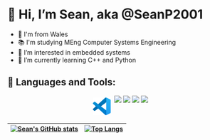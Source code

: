 # 👋 Hi, I’m Sean, aka @SeanP2001
- 🐉 I'm from Wales
- 📚 I'm studying MEng Computer Systems Engineering
- 👀 I’m interested in embedded systems
- 🌱 I’m currently learning C++ and Python


## 🧰 Languages and Tools:
<p align="center">
<img src="https://raw.githubusercontent.com/github/explore/80688e429a7d4ef2fca1e82350fe8e3517d3494d/topics/visual-studio-code/visual-studio-code.png" alt="VS Code" height="40" style="vertical-align:top; margin:4px">
<img src="http://assets.stickpng.com/images/5847f989cef1014c0b5e48bf.png" height="40">
<img src="https://cdn.jsdelivr.net/npm/programming-languages-logos/src/c/c.png" height="40">
<img src="https://cdn.jsdelivr.net/npm/programming-languages-logos/src/cpp/cpp.png" height="40">
<img src="https://cdn.jsdelivr.net/npm/programming-languages-logos/src/python/python.png" height="40">
</p>


[![Sean's GitHub stats](https://github-readme-stats.vercel.app/api?username=SeanP2001&show_icons=true&theme=dark)](https://github.com/anuraghazra/github-readme-stats) | [![Top Langs](https://github-readme-stats.vercel.app/api/top-langs/?username=SeanP2001&theme=dark&layout=compact)](https://github.com/anuraghazra/github-readme-stats)
---|---
<!---
SeanP2001/SeanP2001 is a ✨ special ✨ repository because its `README.md` (this file) appears on your GitHub profile.
You can click the Preview link to take a look at your changes.
--->
